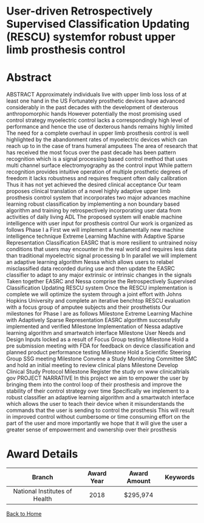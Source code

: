 
User-driven Retrospectively Supervised Classification Updating (RESCU) systemfor robust upper limb prosthesis control
=====================================================================================================================

# Abstract


ABSTRACT Approximately individuals live with upper limb loss loss of at least one hand in the US Fortunately prosthetic devices have advanced considerably in the past decades with the development of dexterous anthropomorphic hands However potentially the most promising used control strategy myoelectric control lacks a correspondingly high level of performance and hence the use of dexterous hands remains highly limited The need for a complete overhaul in upper limb prosthesis control is well highlighted by the abandonment rates of myoelectric devices which can reach up to in the case of trans humeral amputees The area of research that has received the most focus over the past decade has been pattern recognition which is a signal processing based control method that uses multi channel surface electromyography as the control input While pattern recognition provides intuitive operation of multiple prosthetic degrees of freedom it lacks robustness and requires frequent often daily calibration Thus it has not yet achieved the desired clinical acceptance Our team proposes clinical translation of a novel highly adaptive upper limb prosthesis control system that incorporates two major advances machine learning robust classification by implementing a non boundary based algorithm and training by retrospectively incorporating user data from activities of daily living ADL The proposed system will enable machine intelligence with user input for prosthesis control Our work is organized as follows Phase I a First we will implement a fundamentally new machine intelligence technique Extreme Learning Machine with Adaptive Sparse Representation Classification EASRC that is more resilient to untrained noisy conditions that users may encounter in the real world and requires less data than traditional myoelectric signal processing b In parallel we will implement an adaptive learning algorithm Nessa which allows users to relabel misclassified data recorded during use and then update the EASRC classifier to adapt to any major extrinsic or intrinsic changes in the signals Taken together EASRC and Nessa comprise the Retrospectively Supervised Classification Updating RESCU system Once the RESCU implementation is complete we will optimize the system through a joint effort with Johns Hopkins University and complete an iterative benchtop RESCU evaluation with a focus group of amputee subjects and their prosthetists Our milestones for Phase I are as follows Milestone Extreme Learning Machine with Adaptively Sparse Representation EASRC algorithm successfully implemented and verified Milestone Implementation of Nessa adaptive learning algorithm and smartwatch interface Milestone User Needs and Design Inputs locked as a result of Focus Group testing Milestone Hold a pre submission meeting with FDA for feedback on device classification and planned product performance testing Milestone Hold a Scientific Steering Group SSG meeting Milestone Convene a Study Monitoring Committee SMC and hold an initial meeting to review clinical plans Milestone Develop Clinical Study Protocol Milestone Register the study on www clinicaltrials gov PROJECT NARRATIVE In this project we aim to empower the user by bringing them into the control loop of their prosthesis and improve the stability of their control strategy over time Specifically we implement to a robust classifier an adaptive learning algorithm and a smartwatch interface which allows the user to teach their device when it misunderstands the commands that the user is sending to control the prosthesis This will result in improved control without cumbersome or time consuming effort on the part of the user and more importantly we hope that it will give the user a greater sense of empowerment and ownership over their prosthesis  

# Award Details

|Branch|Award Year|Award Amount|Keywords|
| :---: | :---: | :---: | :---: |
|National Institutes of Health|2018|$295,974||
  
  


[Back to Home](https://github.com/chrischow/dod_sbir_awards/JH/#2599)